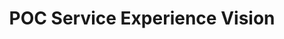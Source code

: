 ---
displayOrder: 1
title: 'POC Service Experience Vision'
description: 'To envision a solution for automotive technicians to have an assistive technology for daily tasks and inspections.' 
thumb: 'project-thumb.jpg'
hero:
    file: 'hero.jpg'
    alt: 'Velit mollit enim adipisicing est velit id est elit anim nulla reprehenderit.'
color: '#277DA1'
sections:
    - type: 'two-column'
      subtitle: '40 Point Inspection'
      description: 'We built a concept around the process of a 40 point inspection in a typical auto-mechanic shop, then built a demo prototype showcasing how a voice user interface can streamline the inspection process.\nTo tell the story I brought the screens into Adobe After Effects to simulate movement in the voice user interface and illustrate the conversational aspect of the story.'
---